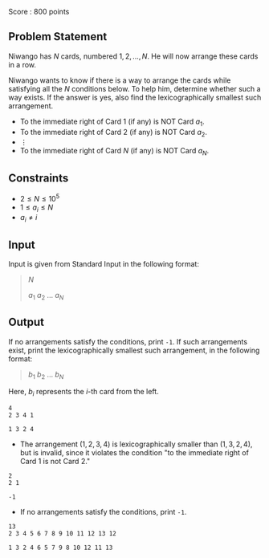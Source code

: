 Score : $800$ points

## Problem Statement

Niwango has $N$ cards, numbered $1,2,\ldots,N$.
He will now arrange these cards in a row.

Niwango wants to know if there is a way to arrange the cards while satisfying all the $N$ conditions below.
To help him, determine whether such a way exists. If the answer is yes, also find the lexicographically smallest such arrangement.

- To the immediate right of Card $1$ (if any) is NOT Card $a_1$.
- To the immediate right of Card $2$ (if any) is NOT Card $a_2$.
- $\vdots$
- To the immediate right of Card $N$ (if any) is NOT Card $a_N$.

## Constraints

- $2 \leq N \leq 10^{5}$
- $1 \leq a_i \leq N$
- $a_i \neq i$

## Input

Input is given from Standard Input in the following format:

> $N$
> 
> $a_1$ $a_2$ $\ldots$ $a_N$

## Output

If no arrangements satisfy the conditions, print `-1`. If such arrangements exist, print the lexicographically smallest such arrangement, in the following format:

> $b_1$ $b_2$ $\ldots$ $b_N$

Here, $b_i$ represents the $i$-th card from the left.

```input1
4
2 3 4 1
```

```output1
1 3 2 4
```

- The arrangement $(1,2,3,4)$ is lexicographically smaller than $(1,3,2,4)$, but is invalid, since it violates the condition "to the immediate right of Card $1$ is not Card $2$."

```input2
2
2 1
```

```output2
-1
```

- If no arrangements satisfy the conditions, print `-1`.

```input3
13
2 3 4 5 6 7 8 9 10 11 12 13 12
```

```output3
1 3 2 4 6 5 7 9 8 10 12 11 13
```